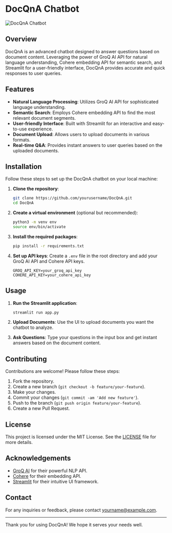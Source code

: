 # DocQnA Chatbot

![DocQnA Chatbot](https://via.placeholder.com/800x200.png)

## Overview

DocQnA is an advanced chatbot designed to answer questions based on document content. Leveraging the power of GroQ AI API for natural language understanding, Cohere embedding API for semantic search, and Streamlit for a user-friendly interface, DocQnA provides accurate and quick responses to user queries.

## Features

- **Natural Language Processing**: Utilizes GroQ AI API for sophisticated language understanding.
- **Semantic Search**: Employs Cohere embedding API to find the most relevant document segments.
- **User-friendly Interface**: Built with Streamlit for an interactive and easy-to-use experience.
- **Document Upload**: Allows users to upload documents in various formats.
- **Real-time Q&A**: Provides instant answers to user queries based on the uploaded documents.

## Installation

Follow these steps to set up the DocQnA chatbot on your local machine:

1. **Clone the repository**:
    ```bash
    git clone https://github.com/yourusername/DocQnA.git
    cd DocQnA
    ```

2. **Create a virtual environment** (optional but recommended):
    ```bash
    python3 -m venv env
    source env/bin/activate
    ```

3. **Install the required packages**:
    ```bash
    pip install -r requirements.txt
    ```

4. **Set up API keys**: 
   Create a `.env` file in the root directory and add your GroQ AI API and Cohere API keys.
    ```env
    GROQ_API_KEY=your_groq_api_key
    COHERE_API_KEY=your_cohere_api_key
    ```

## Usage

1. **Run the Streamlit application**:
    ```bash
    streamlit run app.py
    ```

2. **Upload Documents**: Use the UI to upload documents you want the chatbot to analyze.
3. **Ask Questions**: Type your questions in the input box and get instant answers based on the document content.


## Contributing

Contributions are welcome! Please follow these steps:

1. Fork the repository.
2. Create a new branch (`git checkout -b feature/your-feature`).
3. Make your changes.
4. Commit your changes (`git commit -am 'Add new feature'`).
5. Push to the branch (`git push origin feature/your-feature`).
6. Create a new Pull Request.

## License

This project is licensed under the MIT License. See the [LICENSE](LICENSE) file for more details.

## Acknowledgements

- [GroQ AI](https://groq.com/) for their powerful NLP API.
- [Cohere](https://cohere.ai/) for their embedding API.
- [Streamlit](https://streamlit.io/) for their intuitive UI framework.

## Contact

For any inquiries or feedback, please contact [yourname@example.com](mailto:yourname@example.com).

---

Thank you for using DocQnA! We hope it serves your needs well.


